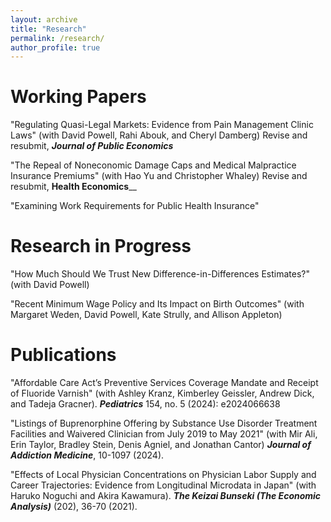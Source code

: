 ```yaml
---
layout: archive
title: "Research"
permalink: /research/
author_profile: true
---
```


Working Papers
======

"Regulating Quasi-Legal Markets: Evidence from Pain Management Clinic Laws" (with David Powell, Rahi Abouk, and Cheryl Damberg) Revise and resubmit, _**Journal of Public Economics**_
 
"The Repeal of Noneconomic Damage Caps and Medical Malpractice Insurance Premiums" (with Hao Yu and Christopher Whaley) Revise and resubmit, **Health Economics**__

"Examining Work Requirements for Public Health Insurance"

Research in Progress
======
"How Much Should We Trust New Difference-in-Differences Estimates?" (with David Powell) 

"Recent Minimum Wage Policy and Its Impact on Birth Outcomes" (with Margaret Weden, David Powell, Kate Strully, and Allison Appleton) 

Publications
======

"Affordable Care Act’s Preventive Services Coverage Mandate and Receipt of Fluoride Varnish" (with Ashley Kranz, Kimberley Geissler, Andrew Dick, and Tadeja Gracner). _**Pediatrics**_ 154, no. 5 (2024): e2024066638  

"Listings of Buprenorphine Offering by Substance Use Disorder Treatment Facilities and Waivered Clinician from July 2019 to May 2021" (with Mir Ali, Erin Taylor, Bradley Stein, Denis Agniel, and Jonathan Cantor) _**Journal of Addiction Medicine**_, 10-1097 (2024). 

"Effects of Local Physician Concentrations on Physician Labor Supply and Career Trajectories: Evidence from Longitudinal Microdata in Japan" (with Haruko Noguchi and Akira Kawamura). _**The Keizai Bunseki (The Economic Analysis)**_ (202), 36-70 (2021).
